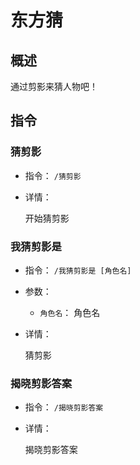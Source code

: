 # 东方猜

## 概述

通过剪影来猜人物吧！

## 指令

### 猜剪影

- 指令： `/猜剪影`

- 详情：

  开始猜剪影

### 我猜剪影是

- 指令： `/我猜剪影是 [角色名]`

- 参数：

  - `角色名`： 角色名

- 详情：

  猜剪影

### 揭晓剪影答案

- 指令： `/揭晓剪影答案`

- 详情：

  揭晓剪影答案

